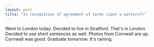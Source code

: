 ```yaml
---
layout: post
title: "In recognition of agreement of terms (spot a pattern?)"
---
```

Went to London today. Decided to live in Stratford. That's in London. Decided
to use short sentences as well. Photos from Cornwall are up. Cornwall was
good. Graduate tomorrow. It's raining.
